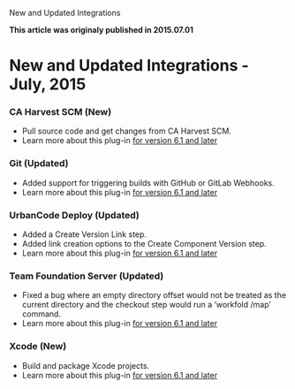 





New and Updated Integrations

**This article was originaly published in 2015.07.01**


New and Updated Integrations - July, 2015
=========================================





### CA Harvest SCM (New)


* Pull source code and get changes from CA Harvest SCM.
* Learn more about this plug-in [for version 6.1 and later](https://developer.ibm.com/urbancode/plugin/ca-harvest-scm/)




### Git (Updated)


* Added support for triggering builds with GitHub or GitLab Webhooks.
* Learn more about this plug-in [for version 6.1 and later](https://developer.ibm.com/urbancode/plugin/git-ubuild/)




### UrbanCode Deploy (Updated)


* Added a Create Version Link step.
* Added link creation options to the Create Component Version step.
* Learn more about this plug-in [for version 6.1 and later](https://developer.ibm.com/urbancode/plugin/ibm-urbancode-deploy/)




### Team Foundation Server (Updated)


* Fixed a bug where an empty directory offset would not be treated as the current directory and the checkout step would run a ‘workfold /map’ command.
* Learn more about this plug-in [for version 6.1 and later](https://developer.ibm.com/urbancode/plugin/team-foundation-server/)




### Xcode (New)


* Build and package Xcode projects.
* Learn more about this plug-in [for version 6.1 and later](https://developer.ibm.com/urbancode/plugin/xcode/)







